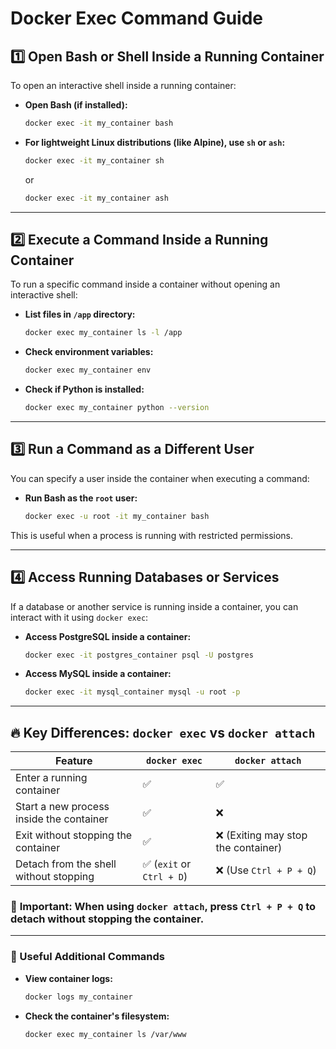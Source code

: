 # Docker Exec Command Guide

## 1️⃣ Open Bash or Shell Inside a Running Container

To open an interactive shell inside a running container:

- **Open Bash (if installed):**
  ```sh
  docker exec -it my_container bash
  ```
- **For lightweight Linux distributions (like Alpine), use `sh` or `ash`:**
  ```sh
  docker exec -it my_container sh
  ```
  or
  ```sh
  docker exec -it my_container ash
  ```

---

## 2️⃣ Execute a Command Inside a Running Container

To run a specific command inside a container without opening an interactive shell:

- **List files in `/app` directory:**
  ```sh
  docker exec my_container ls -l /app
  ```
- **Check environment variables:**
  ```sh
  docker exec my_container env
  ```
- **Check if Python is installed:**
  ```sh
  docker exec my_container python --version
  ```

---

## 3️⃣ Run a Command as a Different User

You can specify a user inside the container when executing a command:

- **Run Bash as the `root` user:**
  ```sh
  docker exec -u root -it my_container bash
  ```

This is useful when a process is running with restricted permissions.

---

## 4️⃣ Access Running Databases or Services

If a database or another service is running inside a container, you can interact with it using `docker exec`:

- **Access PostgreSQL inside a container:**
  ```sh
  docker exec -it postgres_container psql -U postgres
  ```
- **Access MySQL inside a container:**
  ```sh
  docker exec -it mysql_container mysql -u root -p
  ```

---

## 🔥 Key Differences: `docker exec` vs `docker attach`

| Feature | `docker exec` | `docker attach` |
|---------|--------------|----------------|
| Enter a running container | ✅ | ✅ |
| Start a new process inside the container | ✅ | ❌ |
| Exit without stopping the container | ✅ | ❌ (Exiting may stop the container) |
| Detach from the shell without stopping | ✅ (`exit` or `Ctrl + D`) | ❌ (Use `Ctrl + P + Q`) |

### 🛑 **Important:** When using `docker attach`, press `Ctrl + P + Q` to detach without stopping the container.

---

### 📌 Useful Additional Commands
- **View container logs:**
  ```sh
  docker logs my_container
  ```
- **Check the container's filesystem:**
  ```sh
  docker exec my_container ls /var/www
  ```


